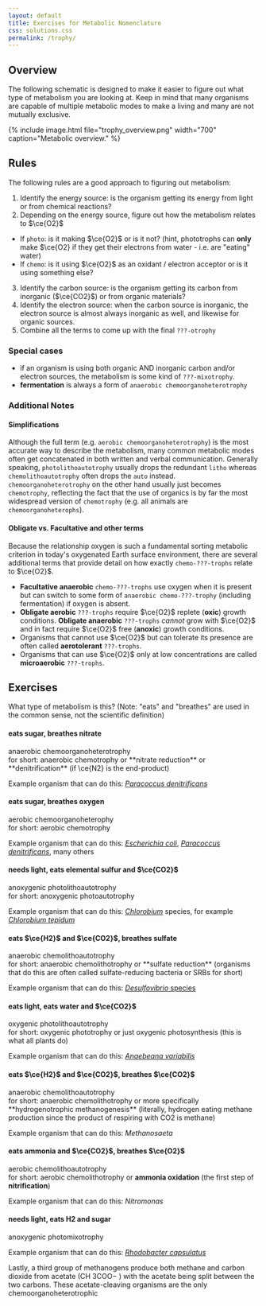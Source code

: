 ```yaml
---
layout: default
title: Exercises for Metabolic Nomenclature
css: solutions.css
permalink: /trophy/
---
```


<script type="text/x-mathjax-config">
MathJax.Hub.Config({TeX: {extensions:["mhchem.js"]}});
</script>

## Overview

The following schematic is designed to make it easier to figure out what type of metabolism you are looking at. Keep in mind that many organisms are capable of multiple metabolic modes to make a living and many are not mutually exclusive.

{% include image.html file="trophy_overview.png" width="700" caption="Metabolic overview." %}

## Rules

The following rules are a good approach to figuring out metabolism:

1. Identify the energy source: is the organism getting its energy from light or from chemical reactions?
2. Depending on the energy source, figure out how the metabolism relates to $\ce{O2}$
  - If `photo`: is it making $\ce{O2}$ or is it not? (hint, phototrophs can **only** make $\ce{O2} if they get their electrons from water - i.e. are "eating" water)
  - If `chemo`: is it using $\ce{O2}$ as an oxidant / electron acceptor or is it using something else?
3. Identify the carbon source: is the organism getting its carbon from inorganic ($\ce{CO2}$) or from organic materials?
4. Identify the electron source: when the carbon source is inorganic, the electron source is almost always inorganic as well, and likewise for organic sources.
5. Combine all the terms to come up with the final `???-otrophy`

### Special cases
 - if an organism is using both organic AND inorganic carbon and/or electron sources, the metabolism is some kind of `???-mixotrophy`.
 - **fermentation** is always a form of `anaerobic chemoorganoheterotrophy`

### Additional Notes

#### Simplifications

Although the full term (e.g. `aerobic chemoorganoheterotrophy`) is the most accurate way to describe the metabolism, many common metabolic modes often get concatenated in both written and verbal communication. Generally speaking, `photolithoautotrophy` usually drops the redundant `litho` whereas `chemolithoautotrophy` often drops the `auto` instead. `chemoorganoheterotrophy` on the other hand usually just becomes `chemotrophy`, reflecting the fact that the use of organics is by far the most widespread version of `chemotrophy` (e.g. all animals are `chemoorganoheterophs`).

#### **Obligate** vs. **Facultative** and other terms

Because the relationship oxygen is such a fundamental sorting metabolic criterion in today's oxygenated Earth surface environment, there are several additional terms that provide detail on how exactly `chemo-???-trophs` relate to $\ce{O2}$.

- **Facultative anaerobic** `chemo-???-trophs` use oxygen when it is present but can switch to some form of `anaerobic chemo-???-trophy` (including fermentation) if oxygen is absent.
- **Obligate aerobic** `???-trophs` require $\ce{O2}$ replete (**oxic**) growth conditions. **Obligate anaerobic** `???-trophs` _cannot_ grow with $\ce{O2}$ and in fact require $\ce{O2}$ free (**anoxic**) growth conditions.
- Organisms that cannot use $\ce{O2}$ but can tolerate its presence are often called **aerotolerant** `???-trophs`.
- Organisms that can use $\ce{O2}$ only at low concentrations are called **microaerobic** `???-trophs`.

## Exercises

What type of metabolism is this? (Note: "eats" and "breathes" are used in the common sense, not the scientific definition)

#### eats sugar, breathes nitrate

<div class="solution">
anaerobic chemoorganoheterotrophy <br/>
for short: anaerobic chemotrophy or **nitrate reduction** or **denitrification** (if \ce{N2} is the end-product)
</div>

Example organism that can do this: [*Paracoccus denitrificans*](https://en.wikipedia.org/wiki/Paracoccus_denitrificans)


#### eats sugar, breathes oxygen

<div class="solution">
aerobic chemoorganoheterophy <br/>
for short: aerobic chemotrophy
</div>

Example organism that can do this: [*Escherichia coli*](https://en.wikipedia.org/wiki/Escherichia_coli), [*Paracoccus denitrificans*](https://en.wikipedia.org/wiki/Paracoccus_denitrificans), many others

#### needs light, eats elemental sulfur and $\ce{CO2}$

<div class="solution">
anoxygenic photolithoautotrophy<br/>
for short: anoxygenic photoautotrophy
</div>

Example organism that can do this: [*Chlorobium*](https://en.wikipedia.org/wiki/Chlorobium) species, for example [*Chlorobium tepidum*](https://en.wikipedia.org/wiki/Chlorobium_tepidum)


#### eats $\ce{H2}$ and $\ce{CO2}$, breathes sulfate

<div class="solution">
anaerobic chemolithoautotrophy<br/>
for short: anaerobic chemolithotrophy or **sulfate reduction** (organisms that do this are often called sulfate-reducing bacteria or SRBs for short)
</div>

Example organism that can do this: [*Desulfovibrio* species](https://en.wikipedia.org/wiki/Desulfovibrio)


#### eats light, eats water and $\ce{CO2}$

<div class="solution">
oxygenic photolithoautotrophy<br/>
for short: oxygenic phototrophy or just oxygenic photosynthesis (this is what all plants do)
</div>

Example organism that can do this: [*Anaebeana variabilis*](https://en.wikipedia.org/wiki/Anabaena_variabilis)

#### eats $\ce{H2}$ and $\ce{CO2}$, breathes $\ce{CO2}$

<div class="solution">
anaerobic chemolithoautotrophy<br/>
for short: anaerobic chemolithotrophy or more specifically **hydrogenotrophic methanogenesis** (literally, hydrogen eating methane production since the product of respiring with CO2 is methane)
</div>

Example organism that can do this: *Methanosaeta*

#### eats ammonia and $\ce{CO2}$, breathes $\ce{O2}$

<div class="solution">
aerobic chemolithoautotrophy<br/>
for short: aerobic chemolithotrophy or <b>ammonia oxidation</b> (the first step of <b>nitrification</b>)
</div>

Example organism that can do this: *Nitromonas*

#### needs light, eats H2 and sugar

<div class="solution">
anoxygenic photomixotrophy
</div>

Example organism that can do this: [*Rhodobacter capsulatus*](https://en.wikipedia.org/wiki/Rhodobacter_capsulatus)


Lastly, a third group of methanogens produce both methane and carbon dioxide from acetate (CH
3COO−
) with the acetate being split between the two carbons. These acetate-cleaving organisms are the only chemoorganoheterotrophic
